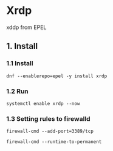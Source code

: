 # Xrdp
xddp from EPEL

## 1. Install

### 1.1 Install

    dnf --enablerepo=epel -y install xrdp
            
### 1.2 Run

    systemctl enable xrdp --now
    
### 1.3 Setting rules to firewalld

    firewall-cmd --add-port=3389/tcp
    
    firewall-cmd --runtime-to-permanent
